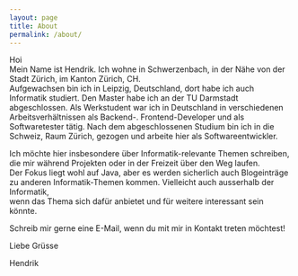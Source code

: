 ```yaml
---
layout: page
title: About
permalink: /about/
---
```


Hoi  
Mein Name ist Hendrik. Ich wohne in Schwerzenbach, in der Nähe von der Stadt Zürich, im Kanton Zürich, CH.  
Aufgewachsen bin ich in Leipzig, Deutschland, dort habe ich auch Informatik studiert. Den Master habe ich an der TU Darmstadt abgeschlossen.
Als Werkstudent war ich in Deutschland in verschiedenen Arbeitsverhältnissen als Backend-. Frontend-Developer und als Softwaretester tätig.
Nach dem abgeschlossenen Studium bin ich in die Schweiz, Raum Zürich, gezogen und arbeite hier als Softwareentwickler.
  
Ich möchte hier insbesondere über Informatik-relevante Themen schreiben, die mir während Projekten oder in der Freizeit über den Weg laufen.  
Der Fokus liegt wohl auf Java, aber es werden sicherlich auch Blogeinträge zu anderen Informatik-Themen kommen. Vielleicht auch ausserhalb der Informatik,  
wenn das Thema sich dafür anbietet und für weitere interessant sein könnte.  
  
Schreib mir gerne eine E-Mail, wenn du mit mir in Kontakt treten möchtest!

Liebe Grüsse

Hendrik